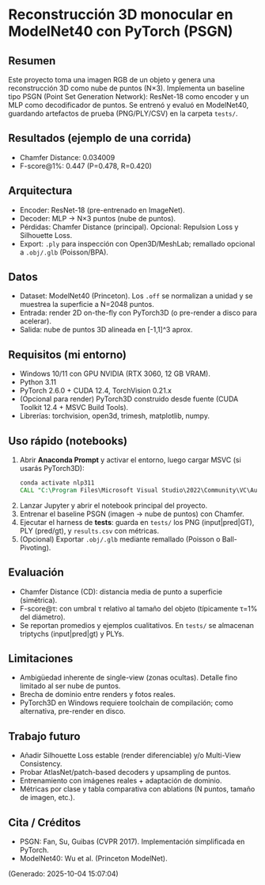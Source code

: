 
# Reconstrucción 3D monocular en ModelNet40 con PyTorch (PSGN)

Resumen
-------
Este proyecto toma una imagen RGB de un objeto y genera una reconstrucción 3D como nube de puntos (N×3).
Implementa un baseline tipo PSGN (Point Set Generation Network): ResNet-18 como encoder y un MLP como
decodificador de puntos. Se entrenó y evaluó en ModelNet40, guardando artefactos de prueba (PNG/PLY/CSV)
en la carpeta `tests/`.

Resultados (ejemplo de una corrida)
-----------------------------------
- Chamfer Distance: 0.034009
- F-score@1%: 0.447 (P=0.478, R=0.420)

Arquitectura
------------
- Encoder: ResNet-18 (pre-entrenado en ImageNet).
- Decoder: MLP → N×3 puntos (nube de puntos).
- Pérdidas: Chamfer Distance (principal). Opcional: Repulsion Loss y Silhouette Loss.
- Export: `.ply` para inspección con Open3D/MeshLab; remallado opcional a `.obj/.glb` (Poisson/BPA).

Datos
-----
- Dataset: ModelNet40 (Princeton). Los `.off` se normalizan a unidad y se muestrea la superficie a N=2048 puntos.
- Entrada: render 2D on-the-fly con PyTorch3D (o pre-render a disco para acelerar).
- Salida: nube de puntos 3D alineada en [-1,1]^3 aprox.

Requisitos (mi entorno)
-----------------------
- Windows 10/11 con GPU NVIDIA (RTX 3060, 12 GB VRAM).
- Python 3.11
- PyTorch 2.6.0 + CUDA 12.4, TorchVision 0.21.x
- (Opcional para render) PyTorch3D construido desde fuente (CUDA Toolkit 12.4 + MSVC Build Tools).
- Librerías: torchvision, open3d, trimesh, matplotlib, numpy.

Uso rápido (notebooks)
----------------------
1) Abrir **Anaconda Prompt** y activar el entorno, luego cargar MSVC (si usarás PyTorch3D):
   ```bat
   conda activate nlp311
   CALL "C:\Program Files\Microsoft Visual Studio\2022\Community\VC\Auxiliary\Build\vcvars64.bat"
   ```
2) Lanzar Jupyter y abrir el notebook principal del proyecto.
3) Entrenar el baseline PSGN (imagen → nube de puntos) con Chamfer.
4) Ejecutar el harness de **tests**: guarda en `tests/` los PNG (input|pred|GT), PLY (pred/gt), y `results.csv` con métricas.
5) (Opcional) Exportar `.obj/.glb` mediante remallado (Poisson o Ball-Pivoting).

Evaluación
----------
- Chamfer Distance (CD): distancia media de punto a superficie (simétrica).
- F-score@τ: con umbral τ relativo al tamaño del objeto (típicamente τ=1% del diámetro).
- Se reportan promedios y ejemplos cualitativos. En `tests/` se almacenan triptychs (input|pred|gt) y PLYs.

Limitaciones
------------
- Ambigüedad inherente de single-view (zonas ocultas). Detalle fino limitado al ser nube de puntos.
- Brecha de dominio entre renders y fotos reales.
- PyTorch3D en Windows requiere toolchain de compilación; como alternativa, pre-render en disco.

Trabajo futuro
--------------
- Añadir Silhouette Loss estable (render diferenciable) y/o Multi-View Consistency.
- Probar AtlasNet/patch-based decoders y upsampling de puntos.
- Entrenamiento con imágenes reales + adaptación de dominio.
- Métricas por clase y tabla comparativa con ablations (N puntos, tamaño de imagen, etc.).


Cita / Créditos
---------------
- PSGN: Fan, Su, Guibas (CVPR 2017). Implementación simplificada en PyTorch.
- ModelNet40: Wu et al. (Princeton ModelNet).

(Generado: 2025-10-04 15:07:04)
